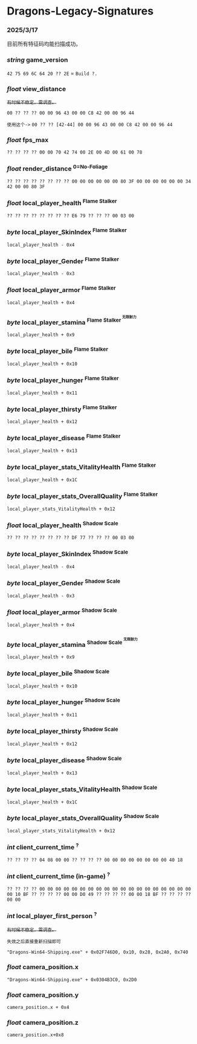 # Dragons-Legacy-Signatures

### 2025/3/17

目前所有特征码均能扫描成功。

### *string* game_version
`42 75 69 6C 64 20 ?? 2E` = `Build ?.`

### *float* view_distance
~~`有时候不稳定，需调查。`~~

`00 ?? ?? ?? 00 00 96 43 00 00 C8 42 00 00 96 44`

`使用这个->` `00 ?? ?? [42-44] 00 00 96 43 00 00 C8 42 00 00 96 44`

### *float* fps_max
`?? ?? ?? ?? 00 00 70 42 74 00 2E 00 4D 00 61 00 78`

### *float* render_distance <sup>0=No-Foliage</sup>
`?? ?? ?? ?? ?? ?? ?? ?? 00 00 00 00 00 00 80 3F 00 00 00 00 00 00 34 42 00 00 80 3F`

### *float* local_player_health <sup>Flame Stalker<sup>
`?? ?? ?? ?? ?? ?? ?? ?? E6 79 ?? ?? ?? 00 03 00`

### *byte* local_player_SkinIndex <sup>Flame Stalker<sup>
`local_player_health - 0x4`

### *byte* local_player_Gender <sup>Flame Stalker<sup>
`local_player_health - 0x3`

### *float* local_player_armor <sup>Flame Stalker<sup>
`local_player_health + 0x4`

### *byte* local_player_stamina <sup>Flame Stalker<sup> <sup>无限耐力<sup> 
`local_player_health + 0x9`

### *byte* local_player_bile <sup>Flame Stalker<sup>
`local_player_health + 0x10`

### *byte* local_player_hunger <sup>Flame Stalker<sup>
`local_player_health + 0x11`

### *byte* local_player_thirsty <sup>Flame Stalker<sup>
`local_player_health + 0x12`

### *byte* local_player_disease <sup>Flame Stalker<sup>
`local_player_health + 0x13`

### *byte* local_player_stats_VitalityHealth <sup>Flame Stalker<sup>
`local_player_health + 0x1C`

### *byte* local_player_stats_OverallQuality <sup>Flame Stalker<sup>
`local_player_stats_VitalityHealth + 0x12`

### *float* local_player_health <sup>Shadow Scale<sup>
`?? ?? ?? ?? ?? ?? ?? ?? DF 77 ?? ?? ?? 00 03 00`

### *byte* local_player_SkinIndex <sup>Shadow Scale<sup>
`local_player_health - 0x4`

### *byte* local_player_Gender <sup>Shadow Scale<sup>
`local_player_health - 0x3`

### *float* local_player_armor <sup>Shadow Scale<sup>
`local_player_health + 0x4`

### *byte* local_player_stamina <sup>Shadow Scale<sup> <sup>无限耐力<sup> 
`local_player_health + 0x9`

### *byte* local_player_bile <sup>Shadow Scale<sup>
`local_player_health + 0x10`

### *byte* local_player_hunger <sup>Shadow Scale<sup>
`local_player_health + 0x11`

### *byte* local_player_thirsty <sup>Shadow Scale<sup>
`local_player_health + 0x12`

### *byte* local_player_disease <sup>Shadow Scale<sup>
`local_player_health + 0x13`

### *byte* local_player_stats_VitalityHealth <sup>Shadow Scale<sup>
`local_player_health + 0x1C`

### *byte* local_player_stats_OverallQuality <sup>Shadow Scale<sup>
`local_player_stats_VitalityHealth + 0x12`

### *int* client_current_time <sup>?</sup>
`?? ?? ?? ?? 04 08 00 00 ?? ?? ?? ?? 00 00 00 00 00 00 00 00 40 18`

### *int* client_current_time (in-game) <sup>?</sup>
`?? ?? ?? ?? 00 00 00 00 00 00 00 00 00 00 00 00 00 00 00 00 00 00 00 00 10 BF ?? ?? ?? ?? 00 00 D0 49 ?? ?? ?? ?? 00 00 18 BF ?? ?? ?? ?? 00 00`

### *int* local_player_first_person <sup>?</sup>
~~`有时候不稳定，需调查。`~~

`失效之后直接重新扫描即可`

`"Dragons-Win64-Shipping.exe" + 0x02F746D0, 0x10, 0x28, 0x2A0, 0x740`

### *float* camera_position.x

`"Dragons-Win64-Shipping.exe" + 0x0304B3C0, 0x2D0`

### *float* camera_position.y

`camera_position.x + 0x4`

### *float* camera_position.z

`camera_position.x+0x8`

